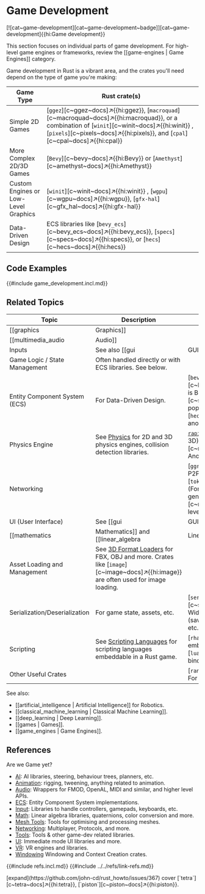 # Game Development

[![cat~game-development][cat~game-development~badge]][cat~game-development]{{hi:Game development}}

This section focuses on individual parts of game development. For high-level game engines or frameworks, review the [[game-engines | Game Engines]] category.

Game development in Rust is a vibrant area, and the crates you'll need depend on the type of game you're making:

| Game Type | Rust crate(s) |
|---|---|
| Simple 2D Games | [`ggez`][c~ggez~docs]↗{{hi:ggez}}, [`macroquad`][c~macroquad~docs]↗{{hi:macroquad}}, or a combination of [`winit`][c~winit~docs]↗{{hi:winit}} , [`pixels`][c~pixels~docs]↗{{hi:pixels}}, and [`cpal`][c~cpal~docs]↗{{hi:cpal}} |
| More Complex 2D/3D Games | [`Bevy`][c~bevy~docs]↗{{hi:Bevy}} or [`Amethyst`][c~amethyst~docs]↗{{hi:Amethyst}} |
| Custom Engines or Low-Level Graphics | [`winit`][c~winit~docs]↗{{hi:winit}} , [`wgpu`][c~wgpu~docs]↗{{hi:wgpu}}, [`gfx-hal`][c~gfx_hal~docs]↗{{hi:gfx-hal}} |
| Data-Driven Design | ECS libraries like [`bevy_ecs`][c~bevy_ecs~docs]↗{{hi:bevy_ecs}}, [`specs`][c~specs~docs]↗{{hi:specs}}, or [`hecs`][c~hecs~docs]↗{{hi:hecs}} |

## Code Examples

{{#include game_development.incl.md}}

## Related Topics

| Topic | Description | Relevant Rust crate(s) |
|---|---|---|
| [[graphics | Graphics]] | | [`wgpu`][c~wgpu~docs]↗{{hi:wgpu}}: A cross-platform, safe, and portable GPU API. Often used with [`winit`][c~winit~docs]↗{{hi:winit}} or game engines. [`rend3`][c~rend3~docs]↗{{hi:rend3}}: A 3D rendering engine built on top of wgpu. [`gfx-hal`][c~gfx_hal~docs]↗{{hi:gfx-hal}}: A low-level graphics API abstraction layer. [`image`][c~image~docs]↗{{hi:image}} for image loading and manipulation. |
| [[multimedia_audio | Audio]] | | [`cpal`][c~cpal~docs]↗{{hi:cpal}}: Cross-platform audio I/O. [`sdl2`][c~sdl2~docs]↗{{hi:sdl2}}: Can also be used for audio |
| Inputs | See also [[gui | GUI]]. | [`winit`][c~winit~docs]↗{{hi:winit}} : Handles window events, including input. [`sdl2`][c~sdl2~docs]↗{{hi:sdl2}}: Can also be used for input. |
| Game Logic / State Management | Often handled directly or with ECS libraries. See below. | |
| Entity Component System (ECS) | For Data-Driven Design. | [`bevy_ecs`][c~bevy_ecs~docs]↗{{hi:bevy_ecs}} is Bevy's built-in ECS. [`specs`][c~specs~docs]↗{{hi:specs}} is a popular and mature ECS library. [`hecs`][c~hecs~docs]↗{{hi:hecs}} is another ECS implementation. |
| Physics Engine | See [Physics](https://arewegameyet.rs/ecosystem/physics) for 2D and 3D physics engines, collision detection libraries. | [`rapier`](https://rapier.rs): A physics engine (2D and 3D). [`nphysics`][c~nphysics~docs]↗{{hi:nphysics}}: Another physics engine. |
| Networking | | [`ggrs`][c~ggrs~docs]↗{{hi:ggrs}}: A P2P networking library for games. [`tokio`][c~tokio~docs]↗{{hi:tokio}}: (For asynchronous networking in general). [`mio`][c~mio~docs]↗{{hi:mio}}: Lower-level networking. |
| UI (User Interface) | See [[gui | GUI]]. | [`egui`][c~egui~docs]↗{{hi:egui}}: An immediate mode GUI library. [`iced`][c~iced~docs]↗{{hi:iced}}: A cross-platform GUI library focused on simplicity and type safety. [`conrod`][c~conrod~docs]↗{{hi:conrod}}: An older UI library. |
| [[mathematics | Mathematics]] and [[linear_algebra | Linear Algebra]] | | [`nalgebra`][c~nalgebra~docs]↗{{hi:nalgebra}}: A popular linear algebra library. [`glam`][c~glam~docs]↗{{hi:glam}}: Another linear algebra library, often used in game development. |
| Asset Loading and Management | See [3D Format Loaders](https://arewegameyet.rs/ecosystem/3dformatloaders) for FBX, OBJ and more. Crates like [`image`][c~image~docs]↗{{hi:image}} are often used for image loading. | |
| Serialization/Deserialization | For game state, assets, etc. | [`serde`][c~serde~docs]↗{{hi:serde}}: Widely used serialization framework (saving game state, loading assets, etc.). |
| Scripting | See [Scripting Languages](https://arewegameyet.rs/ecosystem/scripting) for scripting languages embeddable in a Rust game. | [`rhai`][c~rhai~docs]↗{{hi:rhai}}: An embeddable scripting language. [`lua`][c~lua~docs]↗{{hi:lua}}: Lua bindings. |
| Other Useful Crates | | [`rand`][c~rand~docs]↗{{hi:rand}}: For random number generation. |

See also:

- [[artificial_intelligence | Artificial Intelligence]] for Robotics.
- [[classical_machine_learning | Classical Machine Learning]].
- [[deep_learning | Deep Learning]].
- [[games | Games]].
- [[game_engines | Game Engines]].

## References

Are we Game yet?

- [AI](https://arewegameyet.rs/ecosystem/ai/): AI libraries, steering, behaviour trees, planners, etc.
- [Animation](https://arewegameyet.rs/ecosystem/animation/): rigging, tweening, anything related to animation.
- [Audio](https://arewegameyet.rs/ecosystem/audio/): Wrappers for FMOD, OpenAL, MIDI and similar, and higher level APIs.
- [ECS](https://arewegameyet.rs/ecosystem/ecs/): Entity Component System implementations.
- [Input](https://arewegameyet.rs/ecosystem/input/): Libraries to handle controllers, gamepads, keyboards, etc.
- [Math](https://arewegameyet.rs/ecosystem/math/): Linear algebra libraries, quaternions, color conversion and more.
- [Mesh Tools](https://arewegameyet.rs/ecosystem/mesh/): Tools for optimising and processing meshes.
- [Networking](https://arewegameyet.rs/ecosystem/networking/): Multiplayer, Protocols, and more.
- [Tools](https://arewegameyet.rs/ecosystem/tools/): Tools & other game-dev related libraries.
- [UI](https://arewegameyet.rs/ecosystem/ui/): Immediate mode UI libraries and more.
- [VR](https://arewegameyet.rs/ecosystem/vr/): VR engines and libraries.
- [Windowing](https://arewegameyet.rs/ecosystem/windowing/) Windowing and Context Creation crates.

{{#include refs.incl.md}}
{{#include ../../refs/link-refs.md}}

<div class="hidden">
[expand](https://github.com/john-cd/rust_howto/issues/367)
cover [`tetra`][c~tetra~docs]↗{{hi:tetra}}, [`piston`][c~piston~docs]↗{{hi:piston}}.
</div>
